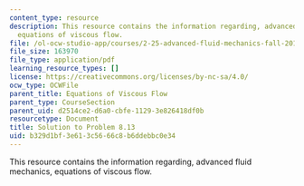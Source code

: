 ```yaml
---
content_type: resource
description: This resource contains the information regarding, advanced fluid mechanics,
  equations of viscous flow.
file: /ol-ocw-studio-app/courses/2-25-advanced-fluid-mechanics-fall-2013/b329d1bf3e613c5666c8b6ddebbc0e34_MIT2_25F13_Shapi8.13_Solut.pdf
file_size: 163970
file_type: application/pdf
learning_resource_types: []
license: https://creativecommons.org/licenses/by-nc-sa/4.0/
ocw_type: OCWFile
parent_title: Equations of Viscous Flow
parent_type: CourseSection
parent_uid: d2514ce2-d6a0-cbfe-1129-3e826418df0b
resourcetype: Document
title: Solution to Problem 8.13
uid: b329d1bf-3e61-3c56-66c8-b6ddebbc0e34
---
```

This resource contains the information regarding, advanced fluid mechanics, equations of viscous flow.